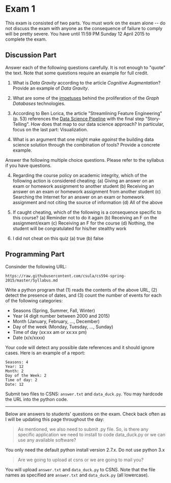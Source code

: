 # Exam 1

This exam is consisted of two parts.  You must work on the exam alone -- do not discuss the exam with anyone as the consequence of failure to comply will be pretty severe.  You have until 11:59 PM Sunday 12 April 2015 to complete the exam.

## Discussion Part

Answer each of the following questions carefully.  It is not enough to "quote" the text.  Note that some questions require an example for full credit.

1. What is _Data Gravity_ according to the article *Cognitive Augmentation*?  Provide an example of _Data Gravity_.

2. What are some of the [impetuses](http://www.merriam-webster.com/dictionary/impetus) behind the proliferation of the _Graph Databases_ technologies.

3. According to Ben Lorica, the article "Streamlining Feature Engineering" (p. 53) references the [Data Science Pipeline](http://radar.oreilly.com/2013/09/data-analysis-just-one-component-of-the-data-science-workflow.html) with the final step "Story-Telling".  How does that map to our data science approach?  In particular, focus on the last part: Visualization.

4. What is an argument that one might make *against* the building data science solution through the combination of tools?  Provide a concrete example.

Answer the following multiple choice questions.  Please refer to the syllabus if you have questions.

4. Regarding the course policy on academic integrity, which of the following action is considered cheating:
(a) Giving an answer on an exam or homework assignment to another student
(b) Receiving an answer on an exam or homework assignment from another student
(c) Searching the Internet for an answer on an exam or homework assignment and not citing the source of information
(d) All of the above

5. If caught cheating, which of the following is a consequence specific to this course?
(a) Reminder not to do it again
(b) Receiving an F on the assignment/exam
(c) Receiving an F for the course
(d) Nothing, the student will be congratulated for his/her stealthy work

6. I did not cheat on this quiz
(a) true
(b) false

## Programming Part

Consinder the following URL:

```
https://raw.githubusercontent.com/csula/cs594-spring-2015/master/Syllabus.md
```

Write a python program that (1) reads the contents of the above URL, (2) detect the presence of dates, and (3) count the number of events for each of the following categories:

* Seasons (Spring, Summer, Fall, Winter)
* Year (4 digit number between 2000 and 2015)
* Month (January, February, ..., December)
* Day of the week (Monday, Tuesday, ..., Sunday)
* Time of day (xx:xx am or xx:xx pm)
* Date (x/x/xxxx)

Your code will detect any possible date references and it should ignore cases. Here is an example of a report: 

```
Seasons: 4 
Year: 12
Month: 2
Day of the Week: 2
Time of day: 2
Date: 12
```

Submit two files to CSNS: `answer.txt` and `data_duck.py`.  You may hardcode the URL into the python code.

---

Below are answers to students' questions on the exam.  Check back often as I will be updating this page throughout the day:

> As mentioned, we also need to submit .py file. So, is there any specific application we need to install to code data_duck.py or we can use any available software? 

You only need the default python install version 2.7.x.  Do not use python 3.x 

> Are we going to upload at csns or we are going to mail you?

You will upload `answer.txt` and `data_duck.py` to CSNS.  Note that the file names as specified are `answer.txt` and `data_duck.py` (all lowercase).
